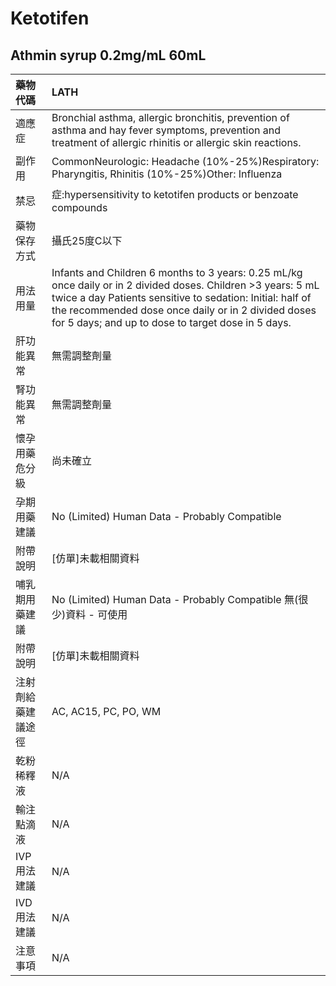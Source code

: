 # Ketotifen

## Athmin syrup 0.2mg/mL 60mL

| 藥物代碼           | LATH                                                                                                                                                                                                                                                                                   |
|:-------------------|:---------------------------------------------------------------------------------------------------------------------------------------------------------------------------------------------------------------------------------------------------------------------------------------|
| 適應症             | Bronchial asthma, allergic bronchitis, prevention of asthma and hay fever symptoms, prevention and treatment of allergic rhinitis or allergic skin reactions.                                                                                                                          |
| 副作用             | CommonNeurologic: Headache (10%-25%)Respiratory: Pharyngitis, Rhinitis (10%-25%)Other: Influenza                                                                                                                                                                                       |
| 禁忌               | 症:hypersensitivity to ketotifen products or benzoate compounds                                                                                                                                                                                                                        |
| 藥物保存方式       | 攝氏25度C以下                                                                                                                                                                                                                                                                          |
| 用法用量           | Infants and Children 6 months to 3 years: 0.25 mL/kg once daily or in 2 divided doses. Children >3 years: 5 mL twice a day Patients sensitive to sedation: Initial: half of the recommended dose once daily or in 2 divided doses for 5 days; and up to dose to target dose in 5 days. |
| 肝功能異常         | 無需調整劑量                                                                                                                                                                                                                                                                           |
| 腎功能異常         | 無需調整劑量                                                                                                                                                                                                                                                                           |
| 懷孕用藥危分級     | 尚未確立                                                                                                                                                                                                                                                                               |
| 孕期用藥建議       | No (Limited) Human Data - Probably Compatible                                                                                                                                                                                                                                          |
| 附帶說明           | [仿單]未載相關資料                                                                                                                                                                                                                                                                     |
| 哺乳期用藥建議     | No (Limited) Human Data - Probably Compatible 無(很少)資料 - 可使用                                                                                                                                                                                                                    |
| 附帶說明           | [仿單]未載相關資料                                                                                                                                                                                                                                                                     |
| 注射劑給藥建議途徑 | AC, AC15, PC, PO, WM                                                                                                                                                                                                                                                                   |
| 乾粉稀釋液         | N/A                                                                                                                                                                                                                                                                                    |
| 輸注點滴液         | N/A                                                                                                                                                                                                                                                                                    |
| IVP 用法建議       | N/A                                                                                                                                                                                                                                                                                    |
| IVD 用法建議       | N/A                                                                                                                                                                                                                                                                                    |
| 注意事項           | N/A                                                                                                                                                                                                                                                                                    |

